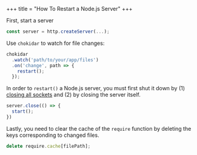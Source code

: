 +++
title = "How To Restart a Node.js Server"
+++

First, start a server

```js
const server = http.createServer(...);
```

Use `chokidar` to watch for file changes:

```js
chokidar
  .watch('path/to/your/app/files')
  .on('change', path => {
    restart();
  });
```

In order to `restart()` a Node.js server, you must first shut it down by (1) [closing all sockets](@/programming/nodejs/howtos/howto-shutdown-nodejs-server.md) and (2) by closing the server itself.

```js
server.close(() => {
  start();
})
```

Lastly, you need to clear the cache of the `require` function by deleting the keys corresponding to changed files.

```js
delete require.cache[filePath];
```


